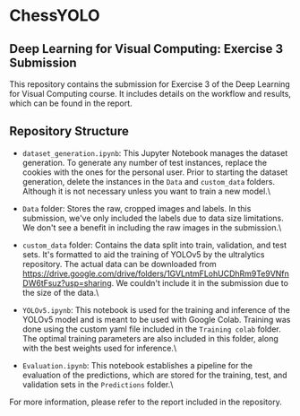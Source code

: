  # ChessYOLO
 ## Deep Learning for Visual Computing: Exercise 3 Submission

This repository contains the submission for Exercise 3 of the Deep Learning for Visual Computing course. It includes details on the workflow and results, which can be found in the report.

## Repository Structure

- `dataset_generation.ipynb`: This Jupyter Notebook manages the dataset generation. To generate any number of test instances, replace the cookies with the ones for the personal user. Prior to starting the dataset generation, delete the instances in the `Data` and `custom_data` folders. Although it is not necessary unless you want to train a new model.\

- `Data` folder: Stores the raw, cropped images and labels. In this submission, we've only included the labels due to data size limitations. We don't see a benefit in including the raw images in the submission.\

- `custom_data` folder: Contains the data split into train, validation, and test sets. It's formatted to aid the training of YOLOv5 by the ultralytics repository. The actual data can be downloaded from https://drive.google.com/drive/folders/1GVLntmFLohUCDhRm9Te9VNfnDW6tFsuz?usp=sharing. We couldn't include it in the submission due to the size of the data.\

- `YOLOv5.ipynb`: This notebook is used for the training and inference of the YOLOv5 model and is meant to be used with Google Colab. Training was done using the custom yaml file included in the `Training colab` folder. The optimal training parameters are also included in this folder, along with the best weights used for inference.\

- `Evaluation.ipynb`: This notebook establishes a pipeline for the evaluation of the predictions, which are stored for the training, test, and validation sets in the `Predictions` folder.\

For more information, please refer to the report included in the repository.

